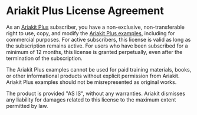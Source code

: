 # Ariakit Plus License Agreement

As an [Ariakit Plus](https://ariakit.org/plus) subscriber, you have a non-exclusive, non-transferable right to use, copy, and modify the [Ariakit Plus examples](https://ariakit.org/tags/new), including for commercial purposes. For active subscribers, this license is valid as long as the subscription remains active. For users who have been subscribed for a minimum of 12 months, this license is granted perpetually, even after the termination of the subscription.

The Ariakit Plus examples cannot be used for paid training materials, books, or other informational products without explicit permission from Ariakit. Ariakit Plus examples should not be misrepresented as original works.

The product is provided "AS IS", without any warranties. Ariakit dismisses any liability for damages related to this license to the maximum extent permitted by law.
